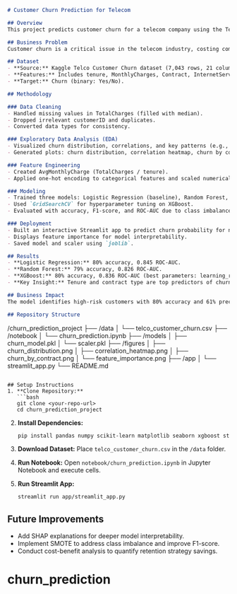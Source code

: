 ```markdown
# Customer Churn Prediction for Telecom

## Overview
This project predicts customer churn for a telecom company using the Telco Customer Churn dataset. By identifying customers at risk of leaving, the model enables targeted retention strategies, potentially saving millions in revenue. The project demonstrates end-to-end data science skills: data cleaning, exploratory data analysis (EDA), feature engineering, machine learning, model evaluation, and deployment via a Streamlit app.

## Business Problem
Customer churn is a critical issue in the telecom industry, costing companies billions annually. This project builds a predictive model to identify high-risk customers based on demographics and service usage, enabling proactive interventions like discounts or personalized offers.

## Dataset
- **Source:** Kaggle Telco Customer Churn dataset (7,043 rows, 21 columns).
- **Features:** Includes tenure, MonthlyCharges, Contract, InternetService, PaymentMethod, etc.
- **Target:** Churn (binary: Yes/No).

## Methodology

### Data Cleaning
- Handled missing values in TotalCharges (filled with median).
- Dropped irrelevant customerID and duplicates.
- Converted data types for consistency.

### Exploratory Data Analysis (EDA)
- Visualized churn distribution, correlations, and key patterns (e.g., higher churn in month-to-month contracts).
- Generated plots: churn distribution, correlation heatmap, churn by contract type.

### Feature Engineering
- Created AvgMonthlyCharge (TotalCharges / tenure).
- Applied one-hot encoding to categorical features and scaled numerical features with `StandardScaler`.

### Modeling
- Trained three models: Logistic Regression (baseline), Random Forest, and XGBoost.
- Used `GridSearchCV` for hyperparameter tuning on XGBoost.
- Evaluated with accuracy, F1-score, and ROC-AUC due to class imbalance.

### Deployment
- Built an interactive Streamlit app to predict churn probability for new customers.
- Displays feature importance for model interpretability.
- Saved model and scaler using `joblib`.

## Results
- **Logistic Regression:** 80% accuracy, 0.845 ROC-AUC.
- **Random Forest:** 79% accuracy, 0.826 ROC-AUC.
- **XGBoost:** 80% accuracy, 0.836 ROC-AUC (best parameters: learning_rate=0.1, max_depth=5, n_estimators=100).
- **Key Insight:** Tenure and contract type are top predictors of churn. Month-to-month customers are 3x more likely to churn than those on longer contracts.

## Business Impact
The model identifies high-risk customers with 80% accuracy and 61% precision for churners. By targeting these customers with retention strategies (e.g., discounts, loyalty programs), the company could reduce churn by ~20%, potentially saving significant revenue based on average customer lifetime value.

## Repository Structure
```
/churn_prediction_project
├── /data
│   └── telco_customer_churn.csv
├── /notebook
│   └── churn_prediction.ipynb
├── /models
│   ├── churn_model.pkl
│   └── scaler.pkl
├── /figures
│   ├── churn_distribution.png
│   ├── correlation_heatmap.png
│   ├── churn_by_contract.png
│   └── feature_importance.png
├── /app
│   └── streamlit_app.py
└── README.md
```

## Setup Instructions
1. **Clone Repository:** 
   ```bash
   git clone <your-repo-url>
   cd churn_prediction_project
   ```

2. **Install Dependencies:** 
   ```bash
   pip install pandas numpy scikit-learn matplotlib seaborn xgboost streamlit joblib
   ```

3. **Download Dataset:**
   Place `telco_customer_churn.csv` in the `/data` folder.

4. **Run Notebook:** 
   Open `notebook/churn_prediction.ipynb` in Jupyter Notebook and execute cells.

5. **Run Streamlit App:** 
   ```bash
   streamlit run app/streamlit_app.py
   ```

## Future Improvements
- Add SHAP explanations for deeper model interpretability.
- Implement SMOTE to address class imbalance and improve F1-score.
- Conduct cost-benefit analysis to quantify retention strategy savings.
# churn_prediction
